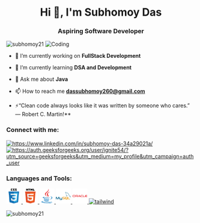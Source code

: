 <h1 align="center">Hi 👋, I'm Subhomoy Das</h1>
<h3 align="center">Aspiring Software Developer</h3>
<img align="right" alt="Coding" width="400" src="https://cdn.dribbble.com/users/174036/screenshots/1433127/180214-manybuy-erkl_rfilm-104.gif">

<p align="left"> <img src="https://komarev.com/ghpvc/?username=subhomoy21&label=Profile%20views&color=0e75b6&style=flat" alt="subhomoy21" /> </p>

- 🔭 I’m currently working on **FullStack Development**

- 🌱 I’m currently learning **DSA and Development**

- 💬 Ask me about **Java**

- 📫 How to reach me **dassubhomoy260@gmail.com**

- ⚡“Clean code always looks like it was written by someone who cares.” — Robert C. Martin!**

<h3 align="left">Connect with me:</h3>
<p align="left">
<a href="https://linkedin.com/in/https://www.linkedin.com/in/subhomoy-das-34a29021a/" target="blank"><img align="center" src="https://raw.githubusercontent.com/rahuldkjain/github-profile-readme-generator/master/src/images/icons/Social/linked-in-alt.svg" alt="https://www.linkedin.com/in/subhomoy-das-34a29021a/" height="30" width="40" /></a>
<a href="https://auth.geeksforgeeks.org/user/https://auth.geeksforgeeks.org/user/ignite54/?utm_source=geeksforgeeks&utm_medium=my_profile&utm_campaign=auth_user" target="blank"><img align="center" src="https://raw.githubusercontent.com/rahuldkjain/github-profile-readme-generator/master/src/images/icons/Social/geeks-for-geeks.svg" alt="https://auth.geeksforgeeks.org/user/ignite54/?utm_source=geeksforgeeks&utm_medium=my_profile&utm_campaign=auth_user" height="30" width="40" /></a>
</p>

<h3 align="left">Languages and Tools:</h3>
<p align="left"> <a href="https://www.w3schools.com/css/" target="_blank" rel="noreferrer"> <img src="https://raw.githubusercontent.com/devicons/devicon/master/icons/css3/css3-original-wordmark.svg" alt="css3" width="40" height="40"/> </a> <a href="https://www.w3.org/html/" target="_blank" rel="noreferrer"> <img src="https://raw.githubusercontent.com/devicons/devicon/master/icons/html5/html5-original-wordmark.svg" alt="html5" width="40" height="40"/> </a> <a href="https://www.java.com" target="_blank" rel="noreferrer"> <img src="https://raw.githubusercontent.com/devicons/devicon/master/icons/java/java-original.svg" alt="java" width="40" height="40"/> </a> <a href="https://www.mysql.com/" target="_blank" rel="noreferrer"> <img src="https://raw.githubusercontent.com/devicons/devicon/master/icons/mysql/mysql-original-wordmark.svg" alt="mysql" width="40" height="40"/> </a> <a href="https://www.oracle.com/" target="_blank" rel="noreferrer"> <img src="https://raw.githubusercontent.com/devicons/devicon/master/icons/oracle/oracle-original.svg" alt="oracle" width="40" height="40"/> </a> <a href="https://tailwindcss.com/" target="_blank" rel="noreferrer"> <img src="https://www.vectorlogo.zone/logos/tailwindcss/tailwindcss-icon.svg" alt="tailwind" width="40" height="40"/> </a> </p>

<p><img align="center" src="https://github-readme-streak-stats.herokuapp.com/?user=subhomoy21&" alt="subhomoy21" /></p>

